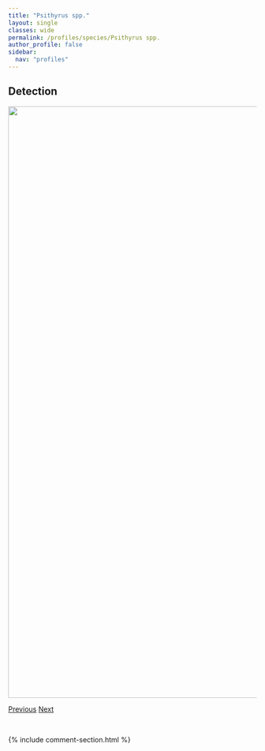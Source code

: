 ```yaml
---
title: "Psithyrus spp."
layout: single
classes: wide
permalink: /profiles/species/Psithyrus spp.
author_profile: false
sidebar:
  nav: "profiles"
---
```


<h2>Detection</h2>

<a href="/ANBC/assets/figures/species/Psithyrus spp./range-map.png">
<img src="/ANBC/assets/figures/species/Psithyrus spp./range-map.png" height = "1200" width = "800">
</a>

<a href="/profiles/species/Pseudopanurgus aestivalis" class="pagination--pager" title="PreviousName">Previous</a> <a href="/profiles/species/Solitary bee" class="pagination--pager" title="NextName">Next</a>

<p>&nbsp;</p>

{% include comment-section.html %}
